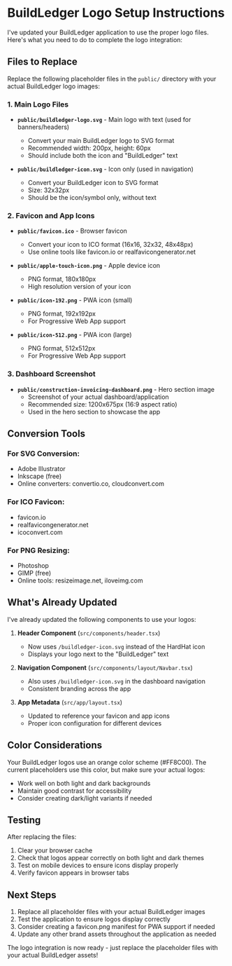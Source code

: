 # BuildLedger Logo Setup Instructions

I've updated your BuildLedger application to use the proper logo files. Here's what you need to do to complete the logo integration:

## Files to Replace

Replace the following placeholder files in the `public/` directory with your actual BuildLedger logo images:

### 1. Main Logo Files
- **`public/buildledger-logo.svg`** - Main logo with text (used for banners/headers)
  - Convert your main BuildLedger logo to SVG format
  - Recommended width: 200px, height: 60px
  - Should include both the icon and "BuildLedger" text

- **`public/buildledger-icon.svg`** - Icon only (used in navigation)
  - Convert your BuildLedger icon to SVG format  
  - Size: 32x32px
  - Should be the icon/symbol only, without text

### 2. Favicon and App Icons
- **`public/favicon.ico`** - Browser favicon
  - Convert your icon to ICO format (16x16, 32x32, 48x48px)
  - Use online tools like favicon.io or realfavicongenerator.net

- **`public/apple-touch-icon.png`** - Apple device icon
  - PNG format, 180x180px
  - High resolution version of your icon

- **`public/icon-192.png`** - PWA icon (small)
  - PNG format, 192x192px
  - For Progressive Web App support

- **`public/icon-512.png`** - PWA icon (large)
  - PNG format, 512x512px
  - For Progressive Web App support

### 3. Dashboard Screenshot
- **`public/construction-invoicing-dashboard.png`** - Hero section image
  - Screenshot of your actual dashboard/application
  - Recommended size: 1200x675px (16:9 aspect ratio)
  - Used in the hero section to showcase the app

## Conversion Tools

### For SVG Conversion:
- Adobe Illustrator
- Inkscape (free)
- Online converters: convertio.co, cloudconvert.com

### For ICO Favicon:
- favicon.io
- realfavicongenerator.net
- icoconvert.com

### For PNG Resizing:
- Photoshop
- GIMP (free)
- Online tools: resizeimage.net, iloveimg.com

## What's Already Updated

I've already updated the following components to use your logos:

1. **Header Component** (`src/components/header.tsx`)
   - Now uses `/buildledger-icon.svg` instead of the HardHat icon
   - Displays your logo next to the "BuildLedger" text

2. **Navigation Component** (`src/components/layout/Navbar.tsx`)
   - Also uses `/buildledger-icon.svg` in the dashboard navigation
   - Consistent branding across the app

3. **App Metadata** (`src/app/layout.tsx`)
   - Updated to reference your favicon and app icons
   - Proper icon configuration for different devices

## Color Considerations

Your BuildLedger logos use an orange color scheme (#FF8C00). The current placeholders use this color, but make sure your actual logos:
- Work well on both light and dark backgrounds
- Maintain good contrast for accessibility
- Consider creating dark/light variants if needed

## Testing

After replacing the files:
1. Clear your browser cache
2. Check that logos appear correctly on both light and dark themes
3. Test on mobile devices to ensure icons display properly
4. Verify favicon appears in browser tabs

## Next Steps

1. Replace all placeholder files with your actual BuildLedger images
2. Test the application to ensure logos display correctly
3. Consider creating a favicon.png manifest for PWA support if needed
4. Update any other brand assets throughout the application as needed

The logo integration is now ready - just replace the placeholder files with your actual BuildLedger assets!
